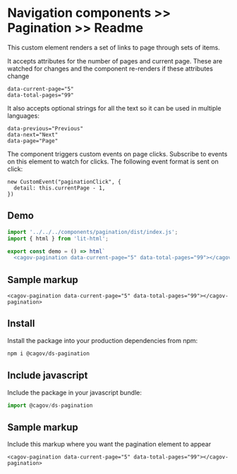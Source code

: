 # Navigation components >> Pagination >> Readme

This custom element renders a set of links to page through sets of items.

It accepts attributes for the number of pages and current page. These are watched for changes and the component re-renders if these attributes change

```
data-current-page="5"
data-total-pages="99"
```

It also accepts optional strings for all the text so it can be used in multiple languages:

```
data-previous="Previous"
data-next="Next"
data-page="Page"
```

The component triggers custom events on page clicks. Subscribe to events on this element to watch for clicks. The following event format is sent on click:

```
new CustomEvent("paginationClick", {
  detail: this.currentPage - 1,
})
```

## Demo

```js script
import '../../../components/pagination/dist/index.js';
import { html } from 'lit-html';
```

```js story
export const demo = () => html`
  <cagov-pagination data-current-page="5" data-total-pages="99"></cagov-pagination>`;
```

## Sample markup

```
<cagov-pagination data-current-page="5" data-total-pages="99"></cagov-pagination>
```

## Install

Install the package into your production dependencies from npm:

```bash
npm i @cagov/ds-pagination
```

## Include javascript

Include the package in your javascript bundle:

```js
import @cagov/ds-pagination
```


## Sample markup

Include this markup where you want the pagination element to appear

```
<cagov-pagination data-current-page="5" data-total-pages="99"></cagov-pagination>
```